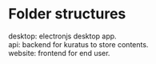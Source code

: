 # Folder structures
desktop: electronjs desktop app.  
api: backend for kuratus to store contents.  
website: frontend for end user.  
